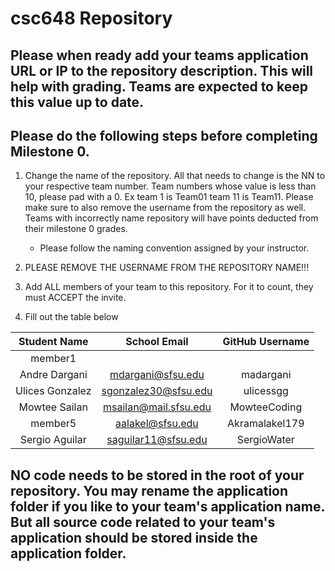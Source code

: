 # csc648 Repository

## Please when ready add your teams application URL or IP to the repository description. This will help with grading. Teams are expected to keep this value up to date.

## Please do the following steps before completing Milestone 0.
1. Change the name of the repository. All that needs to change is the NN to your respective team number. Team numbers whose value is less than 10, please pad with a 0. Ex team 1 is Team01 team 11 is Team11. Please make sure to also remove the username from the repository as well. Teams with incorrectly name repository will have points deducted from their milestone 0 grades.
      - Please follow the naming convention assigned by your instructor.

1. PLEASE REMOVE THE USERNAME FROM THE REPOSITORY NAME!!!

2. Add ALL members of your team to this repository. For it to count, they must ACCEPT the invite.

3. Fill out the table below


| Student Name | School Email | GitHub Username |
|    :---:     |     :---:     |     :---:       |
| member1      |               |                 |
| Andre Dargani | mdargani@sfsu.edu | madargani |
| Ulices Gonzalez      | sgonzalez30@sfsu.edu              | ulicessgg                |
| Mowtee Sailan | msailan@mail.sfsu.edu | MowteeCoding |
| member5      |  aalakel@sfsu.edu | Akramalakel179                |
| Sergio Aguilar      | saguilar11@sfsu.edu | SergioWater |

## NO code needs to be stored in the root of your repository. You may rename the application folder if you like to your team's application name. But all source code related to your team's application should be stored inside the application folder.
